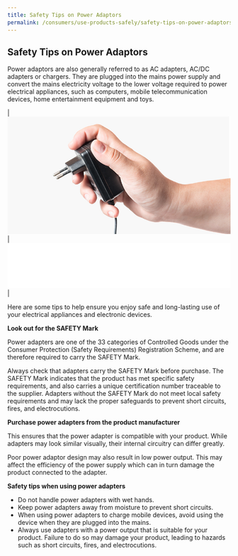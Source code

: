 ```yaml
---
title: Safety Tips on Power Adaptors
permalink: /consumers/use-products-safely/safety-tips-on-power-adaptors
---
```

## Safety Tips on Power Adaptors
Power adaptors are also generally referred to as AC adapters, AC/DC adapters or chargers. They are plugged into the mains power supply and convert the mains electricity voltage to the lower voltage required to power electrical appliances, such as computers, mobile telecommunication devices, home entertainment equipment and toys.

|![power adaptors](/images/product-safety-tips/power-adaptors.jpg)|![](/images/consumers/blankx2.png)|

Here are some tips to help ensure you enjoy safe and long-lasting use of your electrical appliances and electronic devices.

**Look out for the SAFETY Mark**

Power adapters are one of the 33 categories of Controlled Goods under the Consumer Protection (Safety Requirements) Registration Scheme, and are therefore required to carry the SAFETY Mark.

Always check that adapters carry the SAFETY Mark before purchase. The SAFETY Mark indicates that the product has met specific safety requirements, and also carries a unique certification number traceable to the supplier. Adapters without the SAFETY Mark do not meet local safety requirements and may lack the proper safeguards to prevent short circuits, fires, and electrocutions.

**Purchase power adapters from the product manufacturer**

This ensures that the power adapter is compatible with your product. While adapters may look similar visually, their internal circuitry can differ greatly.

Poor power adaptor design may also result in low power output. This may affect the efficiency of the power supply which can in turn damage the product connected to the adapter.

**Safety tips when using power adapters**
* Do not handle power adapters with wet hands.
* Keep power adapters away from moisture to prevent short circuits.
* When using power adapters to charge mobile devices, avoid using the device when they are plugged into the mains.
* Always use adapters with a power output that is suitable for your product. Failure to do so may damage your product, leading to hazards such as short circuits, fires, and electrocutions.
